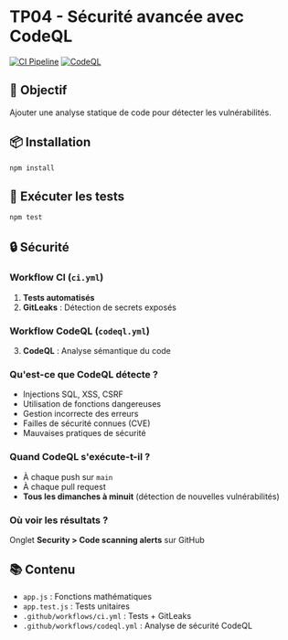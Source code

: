 # TP04 - Sécurité avancée avec CodeQL

[![CI Pipeline](https://github.com/Simon-Fontaine/github-actions/actions/workflows/ci.yml/badge.svg?branch=tp-04-security-codeql)](https://github.com/Simon-Fontaine/github-actions/actions/workflows/ci.yml)
[![CodeQL](https://github.com/Simon-Fontaine/github-actions/actions/workflows/codeql.yml/badge.svg?branch=tp-04-security-codeql)](https://github.com/Simon-Fontaine/github-actions/actions/workflows/codeql.yml)

## 🎯 Objectif

Ajouter une analyse statique de code pour détecter les vulnérabilités.

## 📦 Installation

```bash
npm install
```

## 🧪 Exécuter les tests

```bash
npm test
```

## 🔒 Sécurité

### Workflow CI (`ci.yml`)

1. **Tests automatisés**
2. **GitLeaks** : Détection de secrets exposés

### Workflow CodeQL (`codeql.yml`)

3. **CodeQL** : Analyse sémantique du code

### Qu'est-ce que CodeQL détecte ?

- Injections SQL, XSS, CSRF
- Utilisation de fonctions dangereuses
- Gestion incorrecte des erreurs
- Failles de sécurité connues (CVE)
- Mauvaises pratiques de sécurité

### Quand CodeQL s'exécute-t-il ?

- À chaque push sur `main`
- À chaque pull request
- **Tous les dimanches à minuit** (détection de nouvelles vulnérabilités)

### Où voir les résultats ?

Onglet **Security > Code scanning alerts** sur GitHub

## 📚 Contenu

- `app.js` : Fonctions mathématiques
- `app.test.js` : Tests unitaires
- `.github/workflows/ci.yml` : Tests + GitLeaks
- `.github/workflows/codeql.yml` : Analyse de sécurité CodeQL
